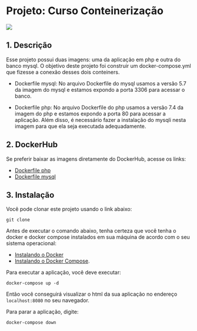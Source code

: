 # Projeto: Curso Conteinerização

<img src="https://img.shields.io/badge/docker-compose?color=blue"/>

## 1. Descrição

Esse projeto possui duas imagens: uma da aplicação em php e outra do banco mysql. O objetivo deste projeto foi construir um docker-compose.yml que fizesse a conexão desses dois conteiners.  

* Dockerfile mysql: 
No arquivo Dockerfile do mysql usamos a versão 5.7 da imagem do mysql e estamos expondo a porta 3306 para acessar o banco. 

* Dockerfile php: 
No arquivo Dockerfile do php usamos a versão 7.4 da imagem do php e estamos expondo a porta 80 para acessar a aplicação. Além disso, é necessário fazer a instalação do mysqli nesta imagem para que ela seja executada adequadamente.


## 2. DockerHub

Se preferir baixar as imagens diretamente do DockerHub, acesse os links: 

* [Dockerfile php](https://hub.docker.com/layers/camilamarquess/projeto-docker/v1-php/images/sha256-01edaf219313419061c765a2b82e41ea2e1aa76c21f77e134b98edda9f51d499?context=repo)
* [Dockerfile mysql](https://hub.docker.com/layers/camilamarquess/projeto-docker/v1/images/sha256-01edaf219313419061c765a2b82e41ea2e1aa76c21f77e134b98edda9f51d499?context=repo)


## 3. Instalação

Você pode clonar este projeto usando o link abaixo:

```
git clone 
```

Antes de executar o comando abaixo, tenha certeza que você tenha o docker e docker compose instalados em sua máquina de acordo com o seu sistema operacional: 
* [Instalando o Docker](https://docs.docker.com/engine/install/) 
* [Instalando o Docker Compose](https://docs.docker.com/desktop/install/windows-install/).

Para executar a aplicação, você deve executar: 

```
docker-compose up -d
```

Então você conseguirá visualizar o html da sua aplicação no endereço `localhost:8080` no seu navegador.

Para parar a aplicação, digite: 

```
docker-compose down
```
